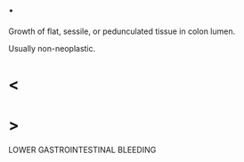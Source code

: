 # .

Growth of flat, sessile, or pedunculated tissue in colon lumen.

Usually non-neoplastic.

# <

# >

LOWER GASTROINTESTINAL BLEEDING

